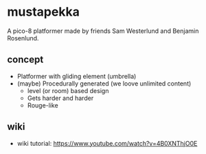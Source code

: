 # mustapekka
A pico-8 platformer made by friends Sam Westerlund and Benjamin Rosenlund.

## concept

- Platformer with gliding element (umbrella)
- (maybe) Procedurally generated (we loove unlimited content)
    - level (or room) based design
    - Gets harder and harder
    - Rouge-like

## wiki

- wiki tutorial: https://www.youtube.com/watch?v=4B0XNThjO0E